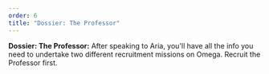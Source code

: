 ```yaml
---
order: 6
title: "Dossier: The Professor"
---
```


**Dossier: The Professor:** 
After speaking to Aria, you'll have all the info you need to undertake two different recruitment missions on Omega. Recruit the Professor first.
